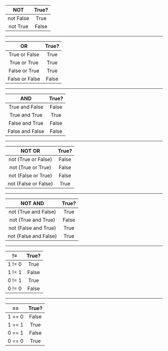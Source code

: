 **NOT**   |**True?**
:---------:   |:-----------:
not False   | True
not True   | False

-------

**OR**   |**True?**
:---------:   |:-----------:
True or False   | True
True or True   | True
False or True   | True
False or False   | False

----------------

**AND**   |**True?**
:---------:   |:-----------:
True and False   | False
True and True   | True
False and True   | False
False and False   | False

----------------------

**NOT OR**   |**True?**
:---------:   |:-----------:
not (True or False)   | False
not (True or True)   | False
not (False or True)   | False
not (False or False)   | True

-----------------

**NOT AND**   |**True?**
:---------:   |:-----------:
not (True and False)   | True
not (True and True)   | False
not (False and True)   | True
not (False and False)   | True

-----------------

**!=**   |**True?**
:---------:   |:-----------:
1 != 0   | True
1 != 1   | False
0 != 1   | True
0 != 0   | False

---------------------

**==**   |**True?**
:---------:   |:-----------:
1 == 0   | False
1 == 1   | True
0 == 1   | False
0 == 0   | True
